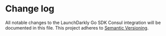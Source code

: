 # Change log

All notable changes to the LaunchDarkly Go SDK Consul integration will be documented in this file. This project adheres to [Semantic Versioning](http://semver.org).
